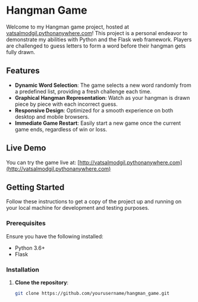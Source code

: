 # Hangman Game

Welcome to my Hangman game project, hosted at [vatsalmodgil.pythonanywhere.com](http://vatsalmodgil.pythonanywhere.com)! This project is a personal endeavor to demonstrate my abilities with Python and the Flask web framework. Players are challenged to guess letters to form a word before their hangman gets fully drawn.

## Features

- **Dynamic Word Selection**: The game selects a new word randomly from a predefined list, providing a fresh challenge each time.
- **Graphical Hangman Representation**: Watch as your hangman is drawn piece by piece with each incorrect guess.
- **Responsive Design**: Optimized for a smooth experience on both desktop and mobile browsers.
- **Immediate Game Restart**: Easily start a new game once the current game ends, regardless of win or loss.

## Live Demo

You can try the game live at: [http://vatsalmodgil.pythonanywhere.com](http://vatsalmodgil.pythonanywhere.com)

## Getting Started

Follow these instructions to get a copy of the project up and running on your local machine for development and testing purposes.

### Prerequisites

Ensure you have the following installed:
- Python 3.6+
- Flask

### Installation

1. **Clone the repository**:
   ```bash
   git clone https://github.com/yourusername/hangman_game.git
